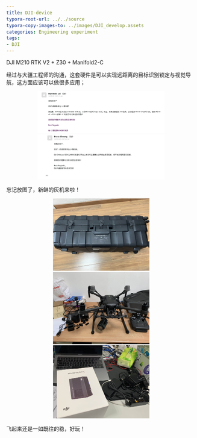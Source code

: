 ```yaml
---
title: DJI-device
typora-root-url: ../../source
typora-copy-images-to: ../images/DJI_develop.assets
categories: Engineering experiment
tags:
- DJI
---
```


DJI M210 RTK V2 + Z30 + Manifold2-C

经过与大疆工程师的沟通，这套硬件是可以实现远距离的目标识别锁定与视觉导航，这方面应该可以做很多应用；

<center><img src="/images/DJI_develop.assets/image-20200104222342698.png" alt="image-20200104222342698" style="zoom:33%;" /></center>

<center><img src="/images/DJI_develop.assets/image-20200104222302599.png" alt="image-20200104222302599" style="zoom:33%;" /></center>

忘记放图了，新鲜的灰机来啦！

<center><img src="/images/DJI_develop.assets/IMG_2497.jpeg" alt="IMG_2497" style="zoom:25%;" /></center>
<center><img src="/images/DJI_develop.assets/IMG_2503.jpeg" alt="IMG_2503" style="zoom:25%;" /></center>
<center><img src="/images/DJI_develop.assets/IMG_2499.jpeg" alt="IMG_2499" style="zoom:25%;" /></center>

飞起来还是一如既往的稳，好玩！